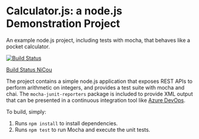 Calculator.js: a node.js Demonstration Project
==============================================
An example node.js project, including tests with mocha, that behaves like
a pocket calculator.

[![Build Status](https://dev.azure.com/ncourtillerXKBYE/Integrating%20External%20Source%20Control%20with%20Azure%20Pipelines/_apis/build/status/ncourtiller.calculator?branchName=master)](https://dev.azure.com/ncourtillerXKBYE/Integrating%20External%20Source%20Control%20with%20Azure%20Pipelines/_build/latest?definitionId=1&branchName=master)

[Build Status NiCou](https://dev.azure.com/ncourtillerXKBYE/Integrating%20External%20Source%20Control%20with%20Azure%20Pipelines/_apis/build/status/ncourtiller.calculator?branchName=master)

The project contains a simple node.js application that exposes REST APIs
to perform arithmetic on integers, and provides a test suite with mocha
and chai.  The `mocha-junit-reporters` package is included to provide XML
output that can be presented in a continuous integration tool like
[Azure DevOps](https://azure.com/devops).

To build, simply:

1. Runs `npm install` to install dependencies.
2. Runs `npm test` to run Mocha and execute the unit tests.

